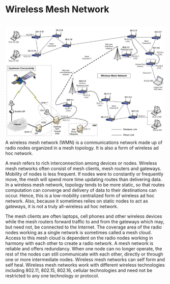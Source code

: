 # Wireless Mesh Network


\
![](./images/15009225.png?width=479)\
A wireless mesh network (WMN) is a communications network made up of
radio nodes organized in a mesh topology. It is also a form of wireless
ad hoc network.

A mesh refers to rich interconnection among devices or nodes. Wireless
mesh networks often consist of mesh clients, mesh routers and gateways.
Mobility of nodes is less frequent. If nodes were to constantly or
frequently move, the mesh will spend more time updating routes than
delivering data. In a wireless mesh network, topology tends to be more
static, so that routes computation can converge and delivery of data to
their destinations can occur. Hence, this is a low-mobility centralized
form of wireless ad hoc network. Also, because it sometimes relies on
static nodes to act as gateways, it is not a truly all-wireless ad hoc
network.

The mesh clients are often laptops, cell phones and other wireless
devices while the mesh routers forward traffic to and from the gateways
which may, but need not, be connected to the Internet. The coverage area
of the radio nodes working as a single network is sometimes called a
mesh cloud. Access to this mesh cloud is dependent on the radio nodes
working in harmony with each other to create a radio network. A mesh
network is reliable and offers redundancy. When one node can no longer
operate, the rest of the nodes can still communicate with each other,
directly or through one or more intermediate nodes. Wireless mesh
networks can self form and self heal. Wireless mesh networks work with
different wireless technologies including 802.11, 802.15, 802.16,
cellular technologies and need not be restricted to any one technology
or protocol.

